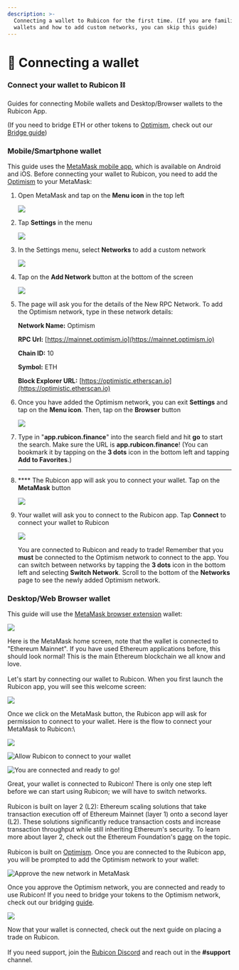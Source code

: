 ```yaml
---
description: >-
  Connecting a wallet to Rubicon for the first time. (If you are familiar with
  wallets and how to add custom networks, you can skip this guide)
---
```


# 👛 Connecting a wallet

### Connect your wallet to Rubicon ⛓️

Guides for connecting Mobile wallets and Desktop/Browser wallets to the Rubicon App.

(If you need to bridge ETH or other tokens to [Optimism](https://www.optimism.io/), check out our [Bridge guide](bridge/bridging-to-optimism.md))

### Mobile/Smartphone wallet

This guide uses the [MetaMask mobile app](https://metamask.io/download.html), which is available on Android and iOS. Before connecting your wallet to Rubicon, you need to add the [Optimism](https://www.optimism.io/) to your MetaMask:

1.  Open MetaMask and tap on the **Menu icon** in the top left

    ![](<../.gitbook/assets/image (110).png>)


2.  Tap **Settings** in the menu

    ![](<../.gitbook/assets/image (92).png>)


3.  In the Settings menu, select **Networks** to add a custom network

    ![](<../.gitbook/assets/image (59).png>)


4.  Tap on the **Add Network** button at the bottom of the screen

    ![](<../.gitbook/assets/image (79).png>)


5.  The page will ask you for the details of the New RPC Network. To add the Optimism network, type in these network details:

    **Network Name:** Optimism

    **RPC Url:** [https://mainnet.optimism.io](https://mainnet.optimism.io)

    **Chain ID:** 10

    **Symbol:** ETH

    **Block Explorer URL:** [https://optimistic.etherscan.io](https://optimistic.etherscan.io)


6.  Once you have added the Optimism network, you can exit **Settings** and tap on the **Menu icon**. Then, tap on the **Browser** button

    ![](<../.gitbook/assets/image (73).png>)


7.  Type in "**app.rubicon.finance**" into the search field and hit **go** to start the search. Make sure the URL is **app.rubicon.finance**! (You can bookmark it by tapping on the **3 dots** icon in the bottom left and tapping **Add to Favorites**.)

    ****
8.  &#x20;**** The Rubicon app will ask you to connect your wallet. Tap on the **MetaMask** button

    ![](<../.gitbook/assets/image (116).png>)


9.  Your wallet will ask you to connect to the Rubicon app. Tap **Connect** to connect your wallet to Rubicon

    ![](<../.gitbook/assets/image (78).png>)



    You are connected to Rubicon and ready to trade! Remember that you **must** be connected to the Optimism network to connect to the app. You can switch between networks by tapping the **3 dots** icon in the bottom left and selecting **Switch Network**. Scroll to the bottom of the **Networks** page to see the newly added Optimism network.

### Desktop/Web Browser wallet

This guide will use the [MetaMask browser extension](https://metamask.io/download.html) wallet:

![](<../.gitbook/assets/image (13).png>)

Here is the MetaMask home screen, note that the wallet is connected to "Ethereum Mainnet". If you have used Ethereum applications before, this should look normal! This is the main Ethereum blockchain we all know and love.\
\
Let's start by connecting our wallet to Rubicon. When you first launch the Rubicon app, you will see this welcome screen:

![](<../.gitbook/assets/image (103).png>)

Once we click on the MetaMask button, the Rubicon app will ask for permission to connect to your wallet. Here is the flow to connect your MetaMask to Rubicon:\


![](<../.gitbook/assets/image (51).png>)

![Allow Rubicon to connect to your wallet](<../.gitbook/assets/image (67).png>)

![You are connected and ready to go!](<../.gitbook/assets/image (43).png>)

Great, your wallet is connected to Rubicon! There is only one step left before we can start using Rubicon; we will have to switch networks. \
\
Rubicon is built on layer 2 (L2): Ethereum scaling solutions that take transaction execution off of Ethereum Mainnet (layer 1) onto a second layer (L2). These solutions significantly reduce transaction costs and increase transaction throughput while still inheriting Ethereum's security. To learn more about layer 2, check out the Ethereum Foundation's [page](https://ethereum.org/en/developers/docs/scaling/layer-2-rollups/) on the topic.\
\
Rubicon is built on [Optimism](https://optimism.io/). Once you are connected to the Rubicon app, you will be prompted to add the Optimism network to your wallet:

![Approve the new network in MetaMask](<../.gitbook/assets/image (82).png>)

Once you approve the Optimism network, you are connected and ready to use Rubicon! If you need to bridge your tokens to the Optimism network, check out our bridging [guide](https://docs.rubicon.finance/getting-started/using-optimism/bridging-tokens-to-optimism).

![](<../.gitbook/assets/image (61).png>)

Now that your wallet is connected, check out the next guide on placing a trade on Rubicon.\
\
If you need support, join the [Rubicon Discord](https://discord.com/invite/E7pS24J) and reach out in the **#support** channel.

